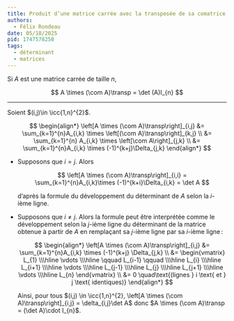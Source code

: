 ```yaml
---
title: Produit d’une matrice carrée avec la transposée de sa comatrice
authors:
  - Félix Rondeau
date: 05/18/2025
pid: 1747578250
tags:
  - déterminant
  - matrices
---
```


Si $A$ est une matrice carrée de taille $n$,

$$
    A \times (\com A)\transp = \det (A)I_{n}
$$

---

Soient $(i,j)\in \icc{1,n}^{2}$.

$$
    \begin{align*}
        \left[A \times (\com A)\transp\right]_{i,j} &= \sum_{k=1}^{n}A_{i,k} \times \left[(\com A)\transp\right]_{k,j} \\
                                                    &= \sum_{k=1}^{n} A_{i,k} \times \left[\com A\right]_{j,k} \\
                                                    &= \sum_{k=1}^{n}A_{i,k} \times (-1)^{k+j}\Delta_{j,k}
    \end{align*}
$$

- Supposons que $i=j$. Alors

  $$
      \left[A \times (\com A)\transp\right]_{i,i} = \sum_{k=1}^{n}A_{i,k}\times (-1)^{k+i}\Delta_{i,k} = \det A
  $$

  d’après la formule du développement du déterminant de $A$ selon la $i$-ième ligne.

- Supposons que $i\neq j$. Alors la formule peut être interprétée comme le développement selon la $j$-ième ligne du déterminant de la matrice obtenue à partir de $A$ en remplaçant sa $j$-ième ligne par sa $i$-ième ligne :

  $$
      \begin{align*}
          \left[A \times (\com A)\transp\right]_{i,j} &= \sum_{k=1}^{n}A_{i,k} \times (-1)^{k+j} \Delta_{j,k} \\
  &= \begin{vmatrix}
      L_{1} \\\hline
      \vdots \\\hline
      \qquad L_{i-1} \qquad \\\hline
      L_{i} \\\hline
      L_{i+1} \\\hline
      \vdots \\\hline
      L_{j-1} \\\hline
      L_{j} \\\hline
      L_{j+1} \\\hline
      \vdots \\\hline
      L_{n}
  \end{vmatrix} \\
  &= 0 \quad\text{(lignes } i \text{ et } j \text{ identiques)}
      \end{align*}
  $$

  Ainsi, pour tous $(i,j) \in \icc{1,n}^{2}, \left[A \times (\com A)\transp\right]_{i,j} = \delta_{i,j}\det A$ donc $A \times (\com A)\transp = (\det A)\cdot I_{n}$.

